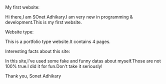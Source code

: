 My first website:

Hi there,I am SOnet Adhikary.I am very new in programming & development.This is my first website.

Website type:

This is a portfolio type website.It contains 4 pages.

Interesting facts about this site:

In this site,I've used some fake and funny datas about myself.Those are not 100% true.I did it for fun.Don't take it seriously!

Thank you,
Sonet Adhikary


